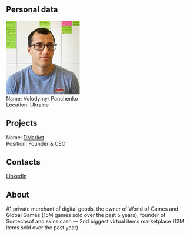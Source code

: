 ## Personal data
![volodymyr panchenko photo](photo/volodymyr_panchenko.jpg)  
Name: Volodymyr Panchenko  
Location: Ukraine
## Projects 
Name: [DMarket](../projects/dmarket.md)  
Position: Founder & CEO
## Contacts
[LinkedIn](https://www.linkedin.com/in/volodymyr-panchenko-a8b906146/)    
## About
#1 private merchant of digital goods, the owner of World of Games and Global Games (15M games sold over the past 5 years), founder of Suntechsof and skins.cash — 2nd biggest virtual items marketplace (12M items sold over the past year)
